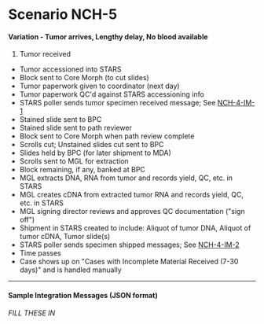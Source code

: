 # Scenario NCH-5
#### Variation - Tumor arrives, Lengthy delay, No blood available

1. Tumor received
* Tumor accessioned into STARS
* Block sent to Core Morph (to cut slides)
* Tumor paperwork given to coordinator (next day)
* Tumor paperwork QC'd against STARS accessioning info
* STARS poller sends tumor specimen received message; See [NCH-4-IM-1](#nch-4-im-1)
* Stained slide sent to BPC
* Stained slide sent to path reviewer
* Block sent to Core Morph when path review complete
* Scrolls cut; Unstained slides cut sent to BPC
* Slides held by BPC (for later shipment to MDA)
* Scrolls sent to MGL for extraction
* Block remaining, if any, banked at BPC
* MGL extracts DNA, RNA from tumor and records yield, QC, etc. in STARS
* MGL creates cDNA from extracted tumor RNA and records yield, QC, etc. in STARS
* MGL signing director reviews and approves QC documentation ("sign off")
* Shipment in STARS created to include: Aliquot of tumor DNA, Aliquot of tumor cDNA, Tumor slide(s)
* STARS poller sends specimen shipped messages; See [NCH-4-IM-2](#nch-4-im-2)
* Time passes
* Case shows up on "Cases with Incomplete Material Received (7-30 days)" and is handled manually

---

#### Sample Integration Messages (JSON format)
_FILL THESE IN_
